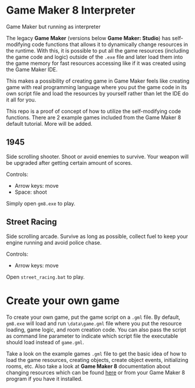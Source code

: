 # Game Maker 8 Interpreter
Game Maker but running as interpreter

The legacy **Game Maker** (versions below **Game Maker: Studio**) has self-modifying code functions that allows it to dynamically change resources in the runtime. With this, it is possible to put all the game resources (including the game code and logic) outside of the `.exe` file and later load them into the game memory for fast resources accessing like if it was created using the Game Maker IDE.

This makes a possibility of creating game in Game Maker feels like creating game with real programming language where you put the game code in its own script file and load the resources by yourself rather than let the IDE do it all for you.

This repo is a proof of concept of how to utilize the self-modifying code functions. There are 2 example games included from the Game Maker 8 default tutorial. More will be added.

## 1945
Side scrolling shooter. Shoot or avoid enemies to survive. Your weapon will be upgraded after getting certain amount of scores.

Controls:
- Arrow keys: move
- Space: shoot

Simply open `gm8.exe` to play.

## Street Racing
Side scrolling arcade. Survive as long as possible, collect fuel to keep your engine running and avoid police chase.

Controls:
- Arrow keys: move

Open `street_racing.bat` to play.

# Create your own game
To create your own game, put the game script on a `.gml` file. By default, `gm8.exe` will load and run `\data\game.gml` file where you put the resource loading, game logic, and room creation code. You can also pass the script as command line parameter to indicate which script file the executable should load instead of `game.gml`.

Take a look on the example games `.gml` file to get the basic idea of how to load the game resources, creating objects, create object events, initializing rooms, etc. Also take a look at **Game Maker 8** documentation about changing resources which can be found [here](http://gamemaker.info/en/manual/409_00_changing) or from your Game Maker 8 program if you have it installed.
